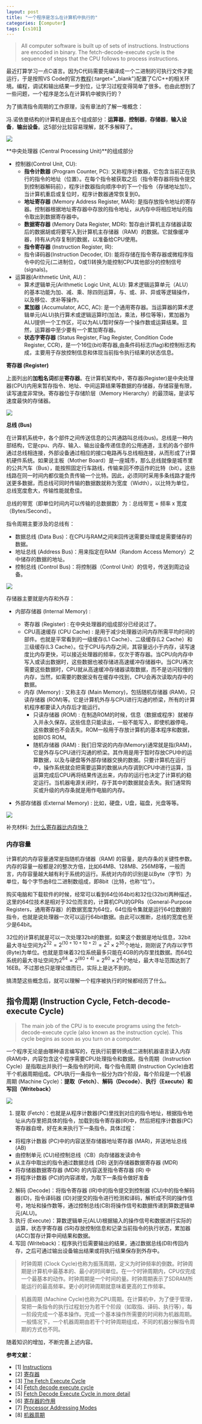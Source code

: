 ```yaml
---
layout: post
title: "一个程序是怎么在计算机中执行的"
categories: [Computer]
tags: [cs101]
---
```


>All computer software is built up of sets of instructions. Instructions are encoded in binary. The fetch-decode-execute cycle is the sequence of steps that the CPU follows to process instructions.

最近打算学习一点C语言。因为C代码需要先编译成一个二进制的可执行文件才能运行，于是按照VS Code的官方[教程](https://code.visualstudio.com/docs/cpp/config-linux){:target="_blank"}配置了C/C++的相关环境。编程，调试和输出结果一步到位，让学习过程变得简单了很多。也由此想到了一些问题，一个程序是怎么在计算机中被执行的？

为了搞清指令周期的工作原理，没有章法的了解一堆概念：

冯.诺依曼结构的计算机是由五个组成部分：**运算器**，**控制器**，**存储器**，**输入设备**，**输出设备**。这5部分比较容易理解，就不多解释了。

![](./assets/images/Von-Neumann-Architecture-Diagram.jpg)

**中央处理器 (Central Processing Unit)**的组成部分

- 控制器(Control Unit, CU): 
	- **指令计数器** (Program Counter, PC): 又称程序计数器，它包含当前正在执行的指令的地址（位置）。在每个指令被获取之后（指令寄存器将指令提交到控制器解码前），程序计数器指向顺序中的下一个指令（存储地址加1）。当计算机重启或复位时，程序计数器通常恢复到0。
	- **地址寄存器** (Memory Address Register, MAR): 是指存放指令地址的寄存器。控制器根据地址寄存器中存放的指令地址，从内存中将相应地址的指令取出到数据寄存器中。
	- **数据寄存器** (Memory Data Register, MDR): 暂存由计算机主存储器读取后的数据胡或将要写入到计算机主存储器（RAM）的数据。它就像缓冲器，持有从内存复制的数据，以准备给CPU使用。
	- **指令寄存器** (Instruction Register, IR): 
	- 指令译码器(Instruction Decoder, ID): 能将存储在指令寄存器或微程序指令中的位元(二进制位，0或1)转换为能控制CPU其他部分的控制信号(signals)。
- 运算器(Arithmetic Unit, AU)：
	- 算术逻辑单元(Arithmetic Logic Unit, ALU): 算术逻辑运算单元（ALU）的基本功能为加、减、乘、除四则运算，与、或、非、异或等逻辑操作，以及移位、求补等操作。
	- **累加器** (Accumulator, ACC, AC): 是一个通用寄存器。当运算器的算术逻辑单元(ALU)执行算术或逻辑运算时(加法，乘法，移位等等)，累加器为ALU提供一个工作区，可以为ALU暂时保存一个操作数或运算结果。显然，运算器中至少要有一个累加寄存器。
	- **状态字寄存器** (Status Register, Flag Register, Condition Code Register, CCR)，是一个16位(bit)寄存器,由条件码标志(flag)和控制标志构成，主要用于存放控制信息和体现当前指令执行结果的状态信息。

**寄存器 (Register)**

上面列出的**加粗名词**都是**寄存器**。在计算机架构中，寄存器(Register)是中央处理器(CPU)内用来暂存指令、地址、中间运算结果等数据的存储器，存储容量有限，读写速度非常快。寄存器位于存储阶层（Memory Hierarchy）的最顶端，是读写速度最快的存储器。

![](./assets/images/Slide21.png)

**总线 (Bus)**

在计算机系统中，各个部件之间传送信息的公共通路叫总线(bus)。总线是一种内部结构，它是cpu、内存、输入、输出设备传递信息的公用通道，主机的各个部件通过总线相连接，外部设备通过相应的接口电路再与总线相连接，从而形成了计算机硬件系统。如果说主板（Mother Board）是一座城市，那么总线就像是城市里的公共汽车（Bus），能按照固定行车路线，传输来回不停运作的比特（bit）。这些线路在同一时间内都仅能负责传输一个比特。因此，必须同时采用多条线路才能传送更多数据，而总线可同时传输的数据数就称为宽度（Width），以比特为单位，总线宽度愈大，传输性能就愈佳。

总线的带宽（即单位时间内可以传输的总数据数）为：总线带宽 = 频率 x 宽度（Bytes/Second）。

指令周期主要涉及的总线有：

- 数据总线 (Data Bus)：在CPU与RAM之间来回传送需要处理或是需要储存的数据。
- 地址总线 (Address Bus)：用来指定在RAM（Random Access Memory）之中储存的数据的地址。
- 控制总线 (Control Bus)：将控制器（Control Unit）的信号，传送到周边设备。

![](./assets/images/400px-Computer_system_bus.svg.png)

存储器主要就是内存和外存：

- 内部存储器 (Internal Memory) : 
	- 寄存器 (Register) : 在中央处理器的组成部分已经说过了。
	- CPU高速缓存 (CPU Cache) : 是用于减少处理器访问内存所需平均时间的部件。也就是平常看到的一级缓存(L1 Cache）、二级缓存(L2 Cache）和三级缓存(L3 Cache）。位于CPU与内存之间，其容量远小于内存，读写速度比内存更快，可以接近处理器的频率，仅次于寄存器。当CPU向内存中写入或读出数据时，这些数据也被存储进高速缓冲存储器中。当CPU再次需要这些数据时，CPU就从高速缓冲存储器读取数据，而不是访问较慢的内存，当然，如需要的数据没有在缓存中找到，CPU会再次读取内存中的数据。
	- 内存 (Memory) : 又称主存 (Main Memory)，包括随机存储器 (RAM)，只读存储器 (ROM)等。它是计算机外存与CPU进行沟通的桥梁，所有的计算机程序都要读入内存后才能运行。
		- 只读存储器 (ROM) : 在制造ROM的时候，信息（数据或程序）就被存入并永久保存。这些信息只能读出，一般不能写入，即使机器停电，这些数据也不会丢失。ROM一般用于存放计算机的基本程序和数据，如BIOS ROM。
		- 随机存储器 (RAM) : 我们日常说的内存(Memory)通常就是指(RAM)，它是外存与CPU进行沟通的桥梁。其作用是用于暂时存放CPU中的运算数据，以及与硬盘等外部存储器交换的数据。只要计算机在运行中，操作系统就会把需要运算的数据从内存调到CPU中进行运算，当运算完成后CPU再将结果传送出来，内存的运行也决定了计算机的稳定运行。当机器电源关闭时，存于其中的数据就会丢失。我们通常购买或升级的内存条就是用作电脑的内存。

- 外部存储器 (External Memory) : 比如，硬盘，U盘，磁盘，光盘等等。

![](./assets/images/v2-6cbe0ce1ed6a7336de891e9f83ad4269_r.jpg)

补充材料: [为什么寄存器比内存快？](https://www.ruanyifeng.com/blog/2013/10/register.html)

### 内存容量

计算机的内存容量通常是指随机存储器（RAM) 的容量，是内存条的关键性参数。内存的容量一般都是2的整次方倍，比如64MB、128MB、256MB等，一般而言，内存容量越大越有利于系统的运行。系统对内存的识别是以Byte（字节）为单位，每个字节由8位二进制数组成，即8bit（比特，也称“位”）。

购买电脑和下载软件的时候，经常可以看到64位(64bit)和32位(32bit)两种描述，这里的64位技术是相对于32位而言的，计算机CPU的GPRs（General-Purpose Registers，通用寄存器）的数据宽度为64位，64位指令集就是运行64位数据的指令，也就是说处理器一次可以运行64bit数据。由此可以推断，总线的宽度也至少是64bit。

32位的计算机就是可以一次处理32bit的数据，如果这个数据是地址信息，32bit最大寻址空间为$2^{32} = 2^{(10+10+10+2)} = 2^2 \times 2^{30}$个地址，刚刚说了内存以字节(Byte)为单位。也就是意味着32位系统最多只能在4GB的内存里找数据。而64位系统的最大寻址空间为$2^{64} = 2^{(60+4)} = 2^{60} \times 2^4$个地址，最大寻址范围达到了16EB。不过那也只是理论值而已，实际上是达不到的。

搞清楚这些概念后，就可以理解一个程序被执行的时候都经历了什么。


## 指令周期 (Instruction Cycle, Fetch-decode-execute Cycle)

>The main job of the CPU is to execute programs using the fetch-decode-execute cycle (also known as the instruction cycle). This cycle begins as soon as you turn on a computer.

一个程序无论是由哪种语言编写的，在执行前要转换成二进制机器语言读入内存(RAM)中，内容包含这个程序需要CPU处理指令和数据。指令周期（Instruction Cycle）是指取出并执行一条指令的时间，每个指令周期 (Instruction Cycle)由若干个机器周期组成。CPU执行一条指令一般分为四个阶段，每个阶段是一个机器周期 (Machine Cycle)：**提取（Fetch）**、**解码（Decode）**、**执行（Execute）**和**写回（Writeback）**

![](./assets/images/1.2+微机的工作过程+计算机的工作原理是：+存储程序+++程序控制+CPU+总线+内存+程序+数据+寄存器组+指+令+地+寄存.jpg)

1. 提取 (Fetch)：也就是从程序计数器(PC)里找到对应的指令地址，根据指令地址从内存里把具体的指令，加载到指令寄存器(IR)中，然后把程序计数器(PC)寄存器自增，好在未来执行下一条指令。具体过程：
 - 将程序计数器 (PC)中的内容送至存储器地址寄存器 (MAR)，并送地址总线 (AB)
 - 由控制单元 (CU)经控制总线（CB）向存储器发读命令
 - 从主存中取出的指令通过数据总线 (DB) 送到存储器数据寄存器 (MDR)
 - 将存储器数据寄存器 (MDR) 的内容送至指令寄存器 (IR) 中
 - 将程序计数器 (PC)的内容递增，为取下一条指令做好准备
2. 解码 (Decode)：将指令寄存器 (IR)中的指令提交到控制器 (CU)中的指令解码器(ID)，指令译码器 (ID)对提交的指令进行检测和译码，解析成不同的操作信号，地址和操作数等，通过控制总线(CB)将操作信号和数据传递到算数逻辑单元(ALU)。
3. 执行 (Execute)：算数逻辑单元(ALU)根据输入的操作信号和数据进行实际的运算，状态字寄存器 (SR)存放控制信息和记录当前指令的执行状态，累加器(ACC)暂存计算中间结果和数据。
4. 写回 (Writeback)：程序执行后需要输出的结果，通过数据总线(DB)传回内存，之后可通过输出设备输出结果或将执行结果保存到外存中。

>时钟周期 (Clock Cycle)也称为振荡周期，定义为时钟频率的倒数。时钟周期是计算机中最基本的、最小的时间单位。在一个时钟周期内，CPU仅完成一个最基本的动作。时钟周期是一个时间的量。时钟周期表示了SDRAM所能运行的最高频率。更小的时钟周期就意味着更高的工作频率。

>机器周期 (Machine Cycle)也称为CPU周期。在计算机中，为了便于管理，常把一条指令的执行过程划分为若干个阶段（如取指、译码、执行等），每一阶段完成一个基本操作。完成一个基本操作所需要的时间称为机器周期。一般情况下，一个机器周期由若干个时钟周期组成，不同的机器分解指令周期的方式也不同。

<!-- 1. High Level lauguage source code

```
z = x + y
```

2. Assembly language source code 

```
LOAD [10]
ADD [11]
STORE [12]
``` 

Assembled Machine Code (Object Code)

```
100110	0000001010
110011	0000001011
111010	0000001100
```

16个比特(bit)，2字节(Byte)。前6位是operation code，后10位是operand(s)，operand可以是一个CPU寄存器或一个内存地址。 -->

随着知识的增加，不断完善上述内容。

**参考文献：**

- [1] [Instructions](https://www.bbc.co.uk/bitesize/guides/z2342hv/revision/5)
- [2] [寄存器](https://zh.wikipedia.org/wiki/%E5%AF%84%E5%AD%98%E5%99%A8)
- [3] [The Fetch Execute Cycle](https://www.youtube.com/watch?v=xfJbpCJSpd8)
- [4] [Fetch decode execute cycle](https://www.youtube.com/watch?v=IL44-Mfp8x4)
- [5] [Fetch Decode Execute Cycle in more detail](https://www.youtube.com/watch?v=jFDMZpkUWCw)
- [6] [寄存器的作用](https://www.cnblogs.com/lsgxeva/p/7639392.html)
- [7] [Processor Addressing Modes](https://www.youtube.com/watch?v=TGcjn8zMhfM)
- [8] [机器周期](https://baike.baidu.com/item/%E6%9C%BA%E5%99%A8%E5%91%A8%E6%9C%9F)